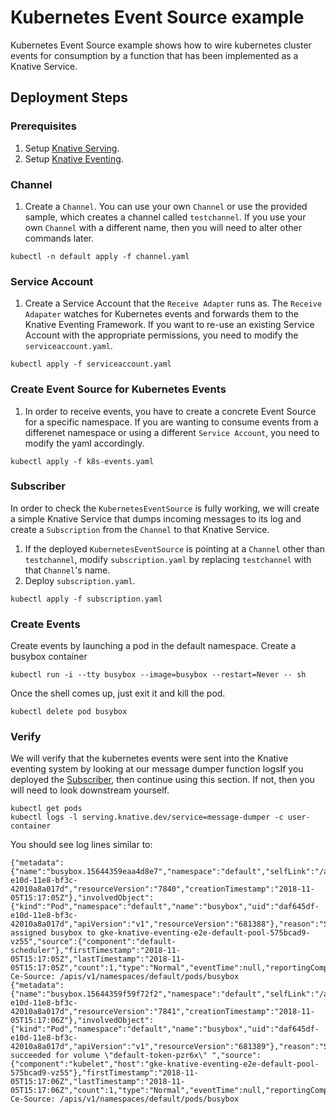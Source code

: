 # Kubernetes Event Source example

Kubernetes Event Source example shows how to wire kubernetes cluster events for
consumption by a function that has been implemented as a Knative Service.

## Deployment Steps

### Prerequisites

1. Setup [Knative Serving](https://github.com/knative/docs/tree/master/serving).
1. Setup
   [Knative Eventing](https://github.com/knative/docs/tree/master/eventing).

### Channel

1. Create a `Channel`. You can use your own `Channel` or use the provided
   sample, which creates a channel called `testchannel`. If you use your own
   `Channel` with a different name, then you will need to alter other commands
   later.

```shell
kubectl -n default apply -f channel.yaml
```

### Service Account

1. Create a Service Account that the `Receive Adapter` runs as. The
   `Receive Adapater` watches for Kubernetes events and forwards them to the
   Knative Eventing Framework. If you want to re-use an existing Service Account
   with the appropriate permissions, you need to modify the
   `serviceaccount.yaml`.

```shell
kubectl apply -f serviceaccount.yaml
```

### Create Event Source for Kubernetes Events

1. In order to receive events, you have to create a concrete Event Source for a
   specific namespace. If you are wanting to consume events from a differenet
   namespace or using a different `Service Account`, you need to modify the yaml
   accordingly.

```shell
kubectl apply -f k8s-events.yaml
```

### Subscriber

In order to check the `KubernetesEventSource` is fully working, we will create a
simple Knative Service that dumps incoming messages to its log and create a
`Subscription` from the `Channel` to that Knative Service.

1. If the deployed `KubernetesEventSource` is pointing at a `Channel` other than
   `testchannel`, modify `subscription.yaml` by replacing `testchannel` with
   that `Channel`'s name.
1. Deploy `subscription.yaml`.

```shell
kubectl apply -f subscription.yaml
```

### Create Events

Create events by launching a pod in the default namespace. Create a busybox
container

```shell
kubectl run -i --tty busybox --image=busybox --restart=Never -- sh
```

Once the shell comes up, just exit it and kill the pod.

```shell
kubectl delete pod busybox
```

### Verify

We will verify that the kubernetes events were sent into the Knative eventing
system by looking at our message dumper function logsIf you deployed the
[Subscriber](#subscriber), then continue using this section. If not, then you
will need to look downstream yourself.

```shell
kubectl get pods
kubectl logs -l serving.knative.dev/service=message-dumper -c user-container
```

You should see log lines similar to:

```
{"metadata":{"name":"busybox.15644359eaa4d8e7","namespace":"default","selfLink":"/api/v1/namespaces/default/events/busybox.15644359eaa4d8e7","uid":"daf8d3ca-e10d-11e8-bf3c-42010a8a017d","resourceVersion":"7840","creationTimestamp":"2018-11-05T15:17:05Z"},"involvedObject":{"kind":"Pod","namespace":"default","name":"busybox","uid":"daf645df-e10d-11e8-bf3c-42010a8a017d","apiVersion":"v1","resourceVersion":"681388"},"reason":"Scheduled","message":"Successfully assigned busybox to gke-knative-eventing-e2e-default-pool-575bcad9-vz55","source":{"component":"default-scheduler"},"firstTimestamp":"2018-11-05T15:17:05Z","lastTimestamp":"2018-11-05T15:17:05Z","count":1,"type":"Normal","eventTime":null,"reportingComponent":"","reportingInstance":""}
Ce-Source: /apis/v1/namespaces/default/pods/busybox
{"metadata":{"name":"busybox.15644359f59f72f2","namespace":"default","selfLink":"/api/v1/namespaces/default/events/busybox.15644359f59f72f2","uid":"db14ff23-e10d-11e8-bf3c-42010a8a017d","resourceVersion":"7841","creationTimestamp":"2018-11-05T15:17:06Z"},"involvedObject":{"kind":"Pod","namespace":"default","name":"busybox","uid":"daf645df-e10d-11e8-bf3c-42010a8a017d","apiVersion":"v1","resourceVersion":"681389"},"reason":"SuccessfulMountVolume","message":"MountVolume.SetUp succeeded for volume \"default-token-pzr6x\" ","source":{"component":"kubelet","host":"gke-knative-eventing-e2e-default-pool-575bcad9-vz55"},"firstTimestamp":"2018-11-05T15:17:06Z","lastTimestamp":"2018-11-05T15:17:06Z","count":1,"type":"Normal","eventTime":null,"reportingComponent":"","reportingInstance":""}
Ce-Source: /apis/v1/namespaces/default/pods/busybox
```
